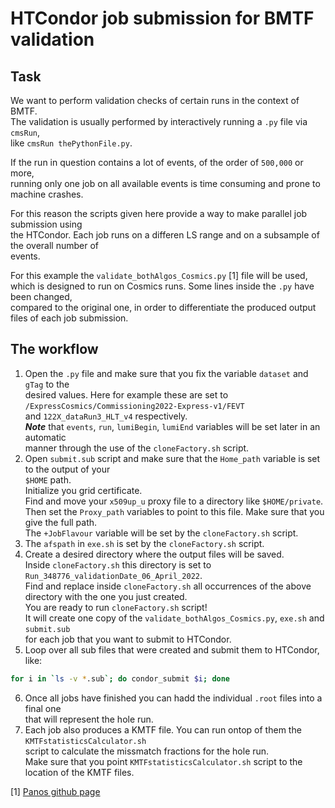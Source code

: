# HTCondor job submission for BMTF validation
## Task
We want to perform validation checks of certain runs in the context of BMTF.  
The validation is usually performed by interactively running a `.py` file via `cmsRun`,  
like `cmsRun thePythonFile.py`.  

If the run in question contains a lot of events, of the order of `500,000` or more,  
running only one job on all available events is time consuming and prone to machine crashes.

For this reason the scripts given here provide a way to make parallel job submission using  
the HTCondor. Each job runs on a differen LS range and on a subsample of the overall number of  
events.

For this example the `validate_bothAlgos_Cosmics.py` [1] file will be used,  
which is designed to run on Cosmics runs. Some lines inside the `.py` have been changed,  
compared to the original one, in order to differentiate the produced output files of each job submission.

## The workflow
 1. Open the `.py` file and make sure that you fix the variable `dataset` and `gTag` to the  
desired values. Here for example these are set to `/ExpressCosmics/Commissioning2022-Express-v1/FEVT`  
and `122X_dataRun3_HLT_v4` respectively.  
***Note*** that `events`, `run`, `lumiBegin`, `lumiEnd` variables will be set later in an automatic  
manner through the use of the `cloneFactory.sh` script.
2. Open `submit.sub` script and make sure that the `Home_path` variable is set to the output of your  
`$HOME` path.  
Initialize you grid certificate.  
Find and move your `x509up_u` proxy file to a directory like `$HOME/private`.  
Then set the `Proxy_path` variables to point to this file. Make sure that you give the full path.  
The `+JobFlavour` variable will be set by the `cloneFactory.sh` script.  
3. The `afspath` in `exe.sh` is set by the `cloneFactory.sh` script.  
4. Create a desired directory where the output files will be saved.  
Inside `cloneFactory.sh` this directory is set to `Run_348776_validationDate_06_April_2022`.  
Find and replace inside `cloneFactory.sh` all occurrences of the above directory with the one you just created.  
You are ready to run `cloneFactory.sh` script!  
It will create one copy of the `validate_bothAlgos_Cosmics.py`, `exe.sh` and `submit.sub`  
for each job that you want to submit to HTCondor.  
5. Loop over all sub files that were created and submit them to HTCondor, like:
```bash
for i in `ls -v *.sub`; do condor_submit $i; done
```
6. Once all jobs have finished you can hadd the individual `.root` files into a final one  
that will represent the hole run.
7. Each job also produces a KMTF file. You can run ontop of them the `KMTFstatisticsCalculator.sh`  
script to calculate the missmatch fractions for the hole run.  
Make sure that you point `KMTFstatisticsCalculator.sh` script to the location of the KMTF files.


[1] [Panos github page](https://github.com/panoskatsoulis/ExternalCMSSW/tree/CMSSW_11_2_X)
